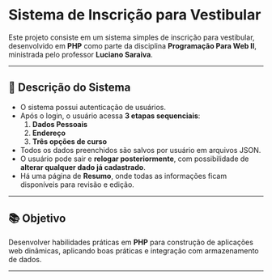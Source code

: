 # Sistema de Inscrição para Vestibular

Este projeto consiste em um sistema simples de inscrição para vestibular, desenvolvido em **PHP** como parte da disciplina **Programação Para Web II**, ministrada pelo professor **Luciano Saraiva**.

---

## 📌 Descrição do Sistema
- O sistema possui autenticação de usuários.
- Após o login, o usuário acessa **3 etapas sequenciais**:
  1. **Dados Pessoais**
  2. **Endereço**
  3. **Três opções de curso**
- Todos os dados preenchidos são salvos por usuário em arquivos JSON.
- O usuário pode sair e **relogar posteriormente**, com possibilidade de **alterar qualquer dado já cadastrado**.
- Há uma página de **Resumo**, onde todas as informações ficam disponíveis para revisão e edição.

---

## 📚 Objetivo
Desenvolver habilidades práticas em **PHP** para construção de aplicações web dinâmicas, aplicando boas práticas e integração com armazenamento de dados.

---


